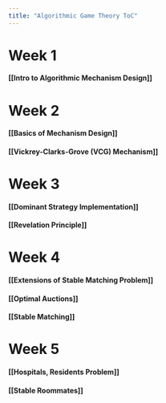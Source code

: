 ```yaml
---
title: "Algorithmic Game Theory ToC"
---
```


# **Week 1**
#### [[Intro to Algorithmic Mechanism Design]]

# **Week 2**
#### [[Basics of Mechanism Design]]
#### [[Vickrey-Clarks-Grove (VCG) Mechanism]]

# **Week 3**
#### [[Dominant Strategy Implementation]]
#### [[Revelation Principle]]

# **Week 4**
#### [[Extensions of Stable Matching Problem]]
#### [[Optimal Auctions]]
#### [[Stable Matching]]

# **Week 5**
#### [[Hospitals, Residents Problem]]
#### [[Stable Roommates]]